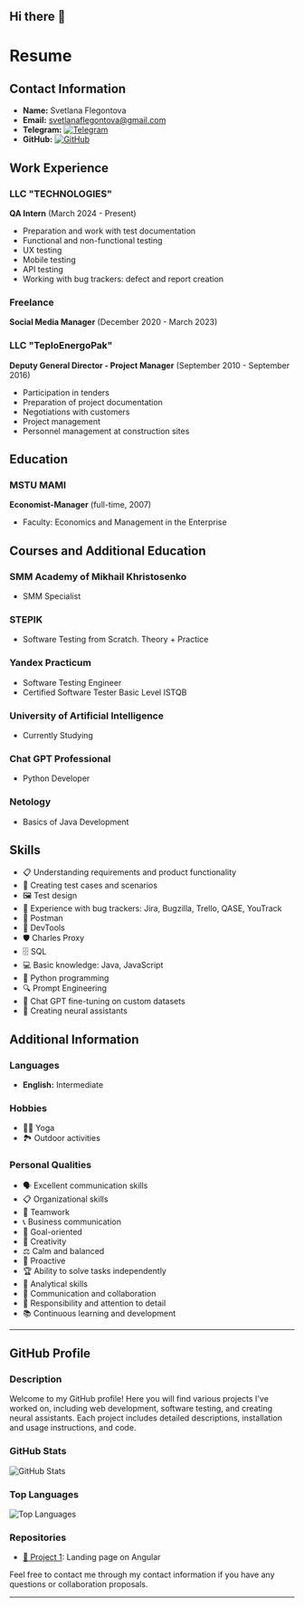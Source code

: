 ## Hi there 👋
# Resume

## Contact Information
- **Name:** Svetlana Flegontova
- **Email:** svetlanaflegontova@gmail.com
- **Telegram:** [![Telegram](https://img.shields.io/badge/Telegram-2CA5E0?style=for-the-badge&logo=telegram&logoColor=white)](https://t.me/Svetlana_F80)
- **GitHub:** [![GitHub](https://img.shields.io/badge/GitHub-181717?style=for-the-badge&logo=github&logoColor=white)](https://github.com/nanosvetik)

## Work Experience

### LLC "TECHNOLOGIES"
**QA Intern** (March 2024 - Present)
- Preparation and work with test documentation
- Functional and non-functional testing
- UX testing
- Mobile testing
- API testing
- Working with bug trackers: defect and report creation

### Freelance
**Social Media Manager** (December 2020 - March 2023)

### LLC "TeploEnergoPak"
**Deputy General Director - Project Manager** (September 2010 - September 2016)
- Participation in tenders
- Preparation of project documentation
- Negotiations with customers
- Project management
- Personnel management at construction sites

## Education

### MSTU MAMI
**Economist-Manager** (full-time, 2007)
- Faculty: Economics and Management in the Enterprise

## Courses and Additional Education

### SMM Academy of Mikhail Khristosenko
- SMM Specialist

### STEPIK
- Software Testing from Scratch. Theory + Practice

### Yandex Practicum
- Software Testing Engineer
- Certified Software Tester Basic Level ISTQB

### University of Artificial Intelligence
- Currently Studying

### Chat GPT Professional
- Python Developer

### Netology
- Basics of Java Development

## Skills

- 📋 Understanding requirements and product functionality
- 🧩 Creating test cases and scenarios
- 🖼️ Test design
- 🐞 Experience with bug trackers: Jira, Bugzilla, Trello, QASE, YouTrack
- 📮 Postman
- 🔧 DevTools
- 🛡️ Charles Proxy
- 🗄️ SQL
- 💻 Basic knowledge: Java, JavaScript
- 🐍 Python programming
- 🔍 Prompt Engineering
- 🧠 Chat GPT fine-tuning on custom datasets
- 🤖 Creating neural assistants

## Additional Information

### Languages
- **English:** Intermediate

### Hobbies
- 🧘‍♀️ Yoga
- 🏞️ Outdoor activities

### Personal Qualities
- 🗣️ Excellent communication skills
- 📋 Organizational skills
- 🤝 Teamwork
- 📞 Business communication
- 🎯 Goal-oriented
- 🎨 Creativity
- ⚖️ Calm and balanced
- 🚀 Proactive
- 🏆 Ability to solve tasks independently
- 🧠 Analytical skills
- 💬 Communication and collaboration
- 🧐 Responsibility and attention to detail
- 📚 Continuous learning and development

---

## GitHub Profile

### Description
Welcome to my GitHub profile! Here you will find various projects I've worked on, including web development, software testing, and creating neural assistants. Each project includes detailed descriptions, installation and usage instructions, and code.

### GitHub Stats
![GitHub Stats](https://github-readme-stats.vercel.app/api?username=nanosvetik&show_icons=true&theme=radical)

### Top Languages
![Top Languages](https://github-readme-stats.vercel.app/api/top-langs/?username=nanosvetik&layout=compact&theme=radical)

### Repositories

- [📂 Project 1](https://github.com/your_profile/project1): Landing page on Angular


Feel free to contact me through my contact information if you have any questions or collaboration proposals.

---
